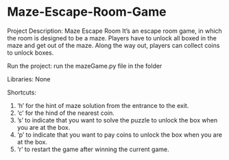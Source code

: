 # Maze-Escape-Room-Game
Project Description: Maze Escape Room
It’s an escape room game, in which the room is designed to be a maze. Players have to unlock all boxed in the maze and get out of the maze. Along the way out, players can collect coins to unlock boxes.

Run the project: run the mazeGame.py file in the folder

Libraries: None

Shortcuts: 
1. ‘h’ for the hint of maze solution from the entrance to the exit.
2. ‘c’ for the hind of the nearest coin.
3. ’s’ to indicate that you want to solve the puzzle to unlock the box when you are at the box.
4. ‘p’ to indicate that you want to pay coins to unlock the box when you are at the box.
5. ‘r’ to restart the game after winning the current game.
